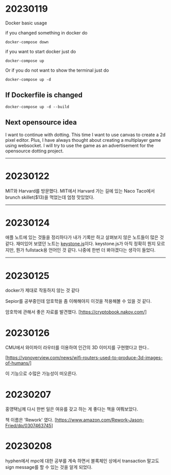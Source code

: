# 20230119

Docker basic usage

if you changed something in docker do

```
docker-compose down
```

if you want to start docker just do

```
docker-compose up
```

Or if you do not want to show the terminal just do

```
docker-compose up -d
```

## If Dockerfile is changed

```
docker-compose up -d --build
```

## Next opensource idea

I want to continue with dotting. This time I want to use canvas to create a 2d pixel editor. Plus, I have always thought about creating a multiplayer game using websocket. I will try to use the game as an advertisement for the opensource dotting project.

---

# 20230122

MIT와 Harvard를 방문했다. MIT에서 Harvard 가는 길에 있는 Naco Taco에서 brunch skillet($13)을 먹었는데 엄청 맛있었다.

---

# 20230124

애플 노트에 있는 것들을 정리하다가 내가 기록만 하고 살펴보지 않은 노트들이 많은 것 같다. 재미있어 보였던 노트는 [keystone.js](https://keystonejs.com/docs/examples)이다. keystone.js가 아직 정확히 뭔지 모르지만, 뭔가 fullstack용 언어인 것 같다. 나중에 한번 더 봐야겠다는 생각이 들었다.

---

# 20230125

docker가 제대로 작동하지 않는 것 같다

Sepior를 공부중인데 암호학을 좀 이해해야지 이것을 적용해볼 수 있을 것 같다.

암호학에 관해서 좋은 자료를 발견했다. [https://cryptobook.nakov.com/]

# 20230126

CMU에서 와이파이 라우터를 이용하여 인간의 3D 이미지를 구현했다고 한다..

[https://vpnoverview.com/news/wifi-routers-used-to-produce-3d-images-of-humans/]

이 기능으로 수많은 가능성이 떠오른다.

# 20230207

홍영택님께 다시 한번 일은 여유를 갖고 하는 게 좋다는 책을 여쭤보았다.

책 이름은 'Rework' 였다. [https://www.amazon.com/Rework-Jason-Fried/dp/0307463745]

# 20230208

hyphen에서 mpc에 대한 공부를 계속 하면서 블록체인 상에서 transaction 말고도 sign message를 할 수 있는 것을 알게 되었다.
